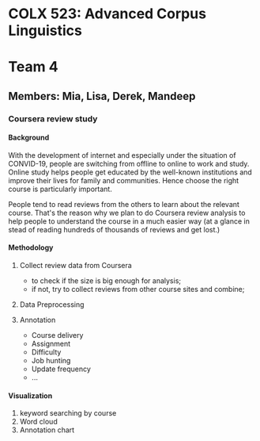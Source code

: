 # COLX 523: Advanced Corpus Linguistics
# Team 4
## Members: Mia, Lisa, Derek, Mandeep

### Coursera review study

#### Background

With the development of internet and especially under the situation of CONVID-19, people are switching from offline to online to work and study. Online study helps people get educated by the well-known institutions and improve their lives for family and communities. Hence choose the right course is particularly important.

People tend to read reviews from the others to learn about the relevant course. That's the reason why we plan to do Coursera review analysis to help people to understand the course in a much easier way (at a glance in stead of reading hundreds of thousands of reviews and get lost.)


#### Methodology

1. Collect review data from Coursera
    - to check if the size is big enough for analysis;
    - if not, try to collect reviews from other course sites and combine;
    
2. Data Preprocessing

3. Annotation
    - Course delivery
    - Assignment
    - Difficulty
    - Job hunting
    - Update frequency
    - ...
    
#### Visualization

1. keyword searching by course
2. Word cloud
3. Annotation chart

